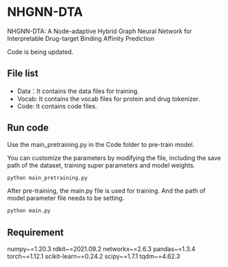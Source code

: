 #  NHGNN-DTA
NHGNN-DTA: A Node-adaptive Hybrid Graph Neural Network for Interpretable Drug-target Binding Affinity Prediction

Code is being updated.



## File list

- Data：It contains the data files for training.
- Vocab: It contains the vocab files for protein and drug tokenizer.
- Code: It contains code files.



## Run code

Use the main_pretraining.py in the Code folder to pre-train model. 

You can customize the parameters by modifying the file, including the save path of the dataset, training super parameters and model weights.

```python
python main_pretraining.py
```

After pre-training, the main.py file is used for training. And the path of model parameter file needs to be setting.

```python
python main.py
```



## Requirement

numpy~=1.20.3
rdkit~=2021.09.2
networkx~=2.6.3
pandas~=1.3.4
torch~=1.12.1
scikit-learn~=0.24.2
scipy~=1.7.1
tqdm~=4.62.3
